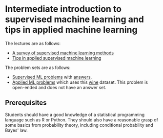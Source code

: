 # Intermediate introduction to supervised machine learning and tips in applied machine learning

The lectures are as follows:

- [A survey of supervised machine learning methods](https://html-preview.github.io/?url=https://github.com/ben18785/introduction_to_supervised_and_applied_ml/blob/main/lectures/intro_to_ml_supervised.html)
- [Tips in applied supervised machine learning](https://html-preview.github.io/?url=https://github.com/ben18785/introduction_to_supervised_and_applied_ml/blob/main/lectures/intro_to_applied_ml.html)

The problem sets are as follows:

- [Supervised ML problems](https://html-preview.github.io/?url=https://github.com/ben18785/introduction_to_supervised_and_applied_ml/blob/main/problem_sets/s_problems_supervised.html) with [answers](problem_sets/s_problems_supervised_answers.html).
- [Applied ML problems](problem_sets/s_problems_applied.nb.html) which uses this [wine](problem_sets/data/winemag-data_first150k.csv) dataset. This problem is open-ended and does not have an answer set.

## Prerequisites

Students should have a good knowledge of a statistical programming language such as R or Python. They should also have a reasonable grasp of some basics from probability theory, including conditional probability and Bayes' law.
